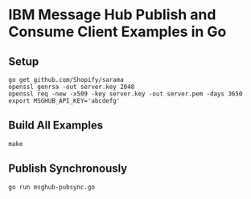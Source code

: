 # IBM Message Hub Publish and Consume Client Examples in Go

## Setup

```
go get github.com/Shopify/sarama
openssl genrsa -out server.key 2048
openssl req -new -x509 -key server.key -out server.pem -days 3650
export MSGHUB_API_KEY='abcdefg'
```

## Build All Examples

```
make
```

## Publish Synchronously

```
go run msghub-pubsync.go
```
